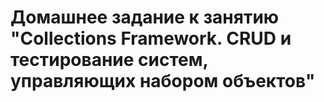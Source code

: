 # Домашнее задание к занятию "Collections Framework. CRUD и тестирование систем, управляющих набором объектов"